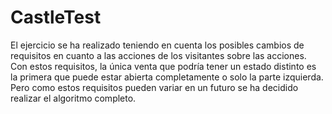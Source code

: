 # CastleTest

El ejercicio se ha realizado teniendo en cuenta los posibles cambios de requisitos en cuanto a las acciones de los
 visitantes sobre las acciones. Con estos requisitos, la única venta que podría tener un estado distinto es la primera que
  puede estar abierta completamente o solo la parte izquierda. Pero como estos requisitos pueden variar en un futuro se ha
   decidido realizar el algoritmo completo.